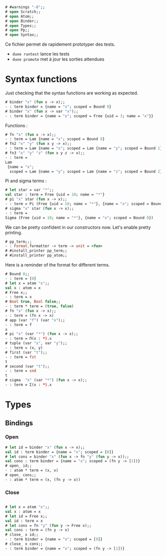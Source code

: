 
```ocaml
# #warnings "-8";;
# open Scratch;;
# open Atom;;
# open Binder;; 
# open Types;; 
# open Pp;;
# open Syntax;;
```

Ce fichier permet de rapidement prototyper des tests. 
  - `dune runtest` lance les tests
  - `dune promote` met à jour les sorties attendues

# Syntax functions

Just checking that the syntax functions are working as expected.

```ocaml
# binder "x" (fun x -> x);;
- : term binder = {name = "x"; scoped = Bound 0}
# binder "x" (fun x -> var "x");;
- : term binder = {name = "x"; scoped = Free {uid = 3; name = "x"}}
```

Functions : 

```ocaml
# fn "x" (fun x -> x);;
- : term = Lam {name = "x"; scoped = Bound 0}
# fn2 "x" "y" (fun x y -> x);;
- : term = Lam {name = "x"; scoped = Lam {name = "y"; scoped = Bound 1}}
# fn3 "x" "y" "z" (fun x y z -> x);;
- : term =
Lam
 {name = "x";
  scoped = Lam {name = "y"; scoped = Lam {name = "z"; scoped = Bound 2}}}
```

Pi and sigma terms : 
```ocaml
# let star = var "*";;
val star : term = Free {uid = 10; name = "*"}
# pi "x" star (fun x -> x);;
- : term = Pi (Free {uid = 10; name = "*"}, {name = "x"; scoped = Bound 0})
# sigma "x" star (fun x -> x);;
- : term =
Sigma (Free {uid = 10; name = "*"}, {name = "x"; scoped = Bound 0})
```
We can be pretty confident in our constructors now. Let's enable pretty printing.

```ocaml
# pp_term;;;
- : Format.formatter -> term -> unit = <fun>
# #install_printer pp_term;;
# #install_printer pp_atom;;
```

Here is a reminder of the format for different terms.
```ocaml
# Bound 0;;
- : term = [0]
# let x = atom "x";;
val x : atom = x
# Free x;;
- : term = x
# Bool true, Bool false;;
- : term * term = (true, false)
# fn "x" (fun x -> x);;
- : term = (fn x -> x)
# app (var "f") (var "x");;
- : term = f
x
# pi "x" (var "*") (fun x -> x);;
- : term = Π(x : *).x
# tuple (var "x", var "y");;
- : term = (x, y)
# first (var "t");;
- : term = fst
t
# second (var "t");;
- : term = snd
t
# sigma  "x" (var "*") (fun x -> x);;
- : term = Σ(x : *).x
```
# Types
## Bindings
         
### Open

```ocaml
# let id = binder "x" (fun x -> x);;
val id : term binder = {name = "x"; scoped = [0]}
# let cons = binder "x" (fun x -> fn "y" (fun y -> x));;
val cons : term binder = {name = "x"; scoped = (fn y -> [1])}
# open_ id;;
- : atom * term = (x, x)
# open_ cons;;
- : atom * term = (x, (fn y -> x))
```
### Close

```ocaml

# let x = atom "x";;
val x : atom = x
# let id = Free x;;
val id : term = x
# let cons = fn "y" (fun y -> Free x);;
val cons : term = (fn y -> x)
# close_ x id;;
- : term binder = {name = "x"; scoped = [0]}
# close_ x cons;;
- : term binder = {name = "x"; scoped = (fn y -> [1])}
```


